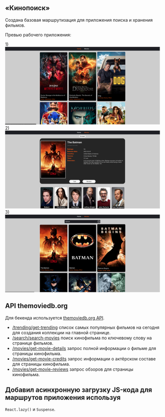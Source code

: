 ## «Кинопоиск»

Создана базовая маршрутизация для приложения поиска и хранения фильмов.

Превью рабочего приложения:

1)![preview](./public/1.png) 2)![preview](./public/2.png) 3)![preview](./public/3.png)

## API themoviedb.org

Для бекенда используется [themoviedb.org API](https://www.themoviedb.org/).

- [/trending/get-trending](https://developers.themoviedb.org/3/trending/get-trending)
  список самых популярных фильмов на сегодня для создания коллекции на главной
  странице.
- [/search/search-movies](https://developers.themoviedb.org/3/search/search-movies)
  поиск кинофильма по ключевому слову на странице фильмов.
- [/movies/get-movie-details](https://developers.themoviedb.org/3/movies/get-movie-details)
  запрос полной информации о фильме для страницы кинофильма.
- [/movies/get-movie-credits](https://developers.themoviedb.org/3/movies/get-movie-credits)
  запрос информации о актёрском составе для страницы кинофильма.
- [/movies/get-movie-reviews](https://developers.themoviedb.org/3/movies/get-movie-reviews)
  запрос обзоров для страницы кинофильма.

## Добавил асинхронную загрузку JS-кода для маршрутов приложения используя

`React.lazy()` и `Suspense`.
